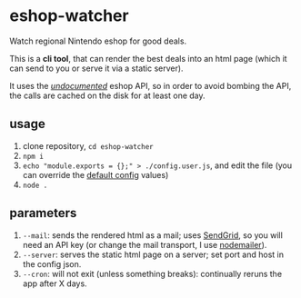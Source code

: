 # eshop-watcher

Watch regional Nintendo eshop for good deals.

This is a **cli tool**, that can render the best deals into an html page
(which it can send to you or serve it via a static server).

It uses the _[undocumented](https://gist.github.com/Shy07/822eff655ec8da2717f269bc21c65976)_ eshop API,
so in order to avoid bombing the API, the calls are cached on the disk for at least one day.

## usage

1. clone repository, `cd eshop-watcher`
2. `npm i`
3. `echo "module.exports = {};" > ./config.user.js`, and edit the file
   (you can override the [default config](./src/config.js) values)
4. `node .`

## parameters

1. `--mail`: sends the rendered html as a mail; uses [SendGrid](https://sendgrid.com/), so you will
  need an API key (or change the mail transport, I use [nodemailer](https://nodemailer.com/)).
2. `--server`: serves the static html page on a server; set port and host in the config json.
3. `--cron`: will not exit (unless something breaks): continually reruns the app after X days.


